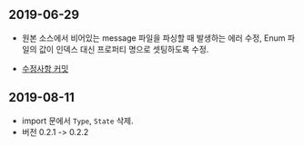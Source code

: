 ## 2019-06-29

- 원본 소스에서 비어있는 message 파일을 파싱할 때 발생하는 에러 수정, Enum 파일의 값이 인덱스 대신 프로퍼티 명으로 셋팅하도록 수정.

- [수정사항 커밋](https://github.com/socar-inc/tsbuf/commit/c1176268271921bafe489832c427d836dbf79e24)

## 2019-08-11

- import 문에서 `Type`, `State` 삭제.
- 버전 0.2.1 -> 0.2.2
